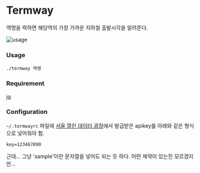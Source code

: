 # Termway
역명을 력하면 해당역의 가장 가까운 지하철 출발시각을 알려준다.

![usage](http://i.imgur.com/qHNDAAO.png)

### Usage
    ./termway 역명

### Requirement
[jq](/stedolan/jq/)

### Configuration
`~/.termwayrc` 파일에 [서울 열린 데이터 광장](http://data.seoul.go.kr)에서 발급받은 apikey를 아래와 같은 형식으로 넣어줘야 함. 

    key=123467890
    
근데... 그냥 'sample'이란 문자열을 넣어도 되는 듯 하다. 어떤 제약이 있는진 모르겠지만...
